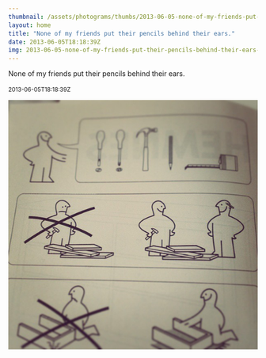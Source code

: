 ```yaml
---
thumbnail: /assets/photograms/thumbs/2013-06-05-none-of-my-friends-put-their-pencils-behind-their-ears-.jpg
layout: home
title: "None of my friends put their pencils behind their ears."
date: 2013-06-05T18:18:39Z
img: 2013-06-05-none-of-my-friends-put-their-pencils-behind-their-ears-.jpg
---
```


None of my friends put their pencils behind their ears.

<small>2013-06-05T18:18:39Z</small>

![None of my friends put their pencils behind their ears.](/assets/photograms/original/2013-06-05-none-of-my-friends-put-their-pencils-behind-their-ears-.jpg)
